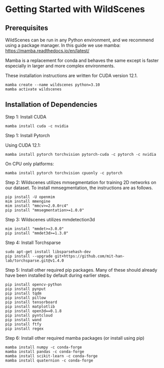 # Getting Started with WildScenes

## Prerequisites

WildScenes can be run in any Python environment, and we recommend using a package manager. In this guide we use mamba:
https://mamba.readthedocs.io/en/latest/

Mamba is a replacement for conda and behaves the same except is faster especially in larger and more complex environments. 

These installation instructions are written for CUDA version 12.1.

```shell
mamba create --name wildscenes python=3.10
mamba activate wildscenes
```

## Installation of Dependencies

Step 1: Install CUDA

```shell
mamba install cuda -c nvidia
```

Step 1: Install Pytorch

Using CUDA 12.1:

```shell
mamba install pytorch torchvision pytorch-cuda -c pytorch -c nvidia
```

On CPU only platforms:

```shell
mamba install pytorch torchvision cpuonly -c pytorch
```

Step 2: Wildscenes utilizes mmsegmentation for training 2D networks on our dataset. To install mmsegmentation, the instructions are as follows.

```shell
pip install -U openmim
mim install mmengine
mim install "mmcv>=2.0.0rc4"
pip install "mmsegmentation>=1.0.0"
```

Step 3: Wildscenes utilizes mmdetection3d 

```shell
mim install "mmdet>=3.0.0"
pip install "mmdet3d>=1.3.0"
```

Step 4: Install Torchsparse

```shell
sudo apt-get install libsparsehash-dev
pip install --upgrade git+https://github.com/mit-han-lab/torchsparse.git@v1.4.0
```

Step 5: Install other required pip packages. Many of these should already have been installed by default during earlier steps.

```shell
pip install opencv-python
pip install pynput
pip install tqdm
pip install pillow
pip install tensorboard
pip install matplotlib
pip install open3d==0.1.8
pip install pyntcloud
pip install wand
pip install ftfy
pip install regex
```

Step 6: Install other required mamba packages (or install using pip)

```shell
mamba install numpy -c conda-forge
mamba install pandas -c conda-forge
mamba install scikit-learn -c conda-forge
mamba install quaternion -c conda-forge
```
